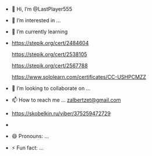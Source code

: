 - 👋 Hi, I’m @LastPlayer555
- 👀 I’m interested in ...
- 🌱 I’m currently learning
- 
    https://stepik.org/cert/2484604
  
    https://stepik.org/cert/2538105
  
    https://stepik.org/cert/2567788
  
  https://www.sololearn.com/certificates/CC-USHPCMZZ  
    
- 💞️ I’m looking to collaborate on ...
- 📫 How to reach me ...   zalbertzet@gmail.com
-  https://skobelkin.ru/viber/375259472729
- 
- 😄 Pronouns: ...
- ⚡ Fun fact: ...

<!---
LastPlayer555/LastPlayer555 is a ✨ special ✨ repository because its `README.md` (this file) appears on your GitHub profile.
You can click the Preview link to take a look at your changes.
--->
